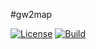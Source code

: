 #gw2map

[![License][license-badge]][license]
[![Build][gh-action-badge]][gh-action]

[license-badge]: https://img.shields.io/github/license/gwmaps/gw2map.svg
[license]: https://github.com/gwmaps/gw2map/blob/main/LICENSE
[gh-action-badge]: https://github.com/gwmaps/gw2map/workflows/build/badge.svg
[gh-action]: https://github.com/gwmaps/gw2map/actions?query=workflow%3Abuild
